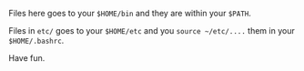 Files here goes to your `$HOME/bin` and they are within your `$PATH`.

Files in `etc/` goes to your `$HOME/etc` and you `source ~/etc/....` them in your `$HOME/.bashrc`.

Have fun.
